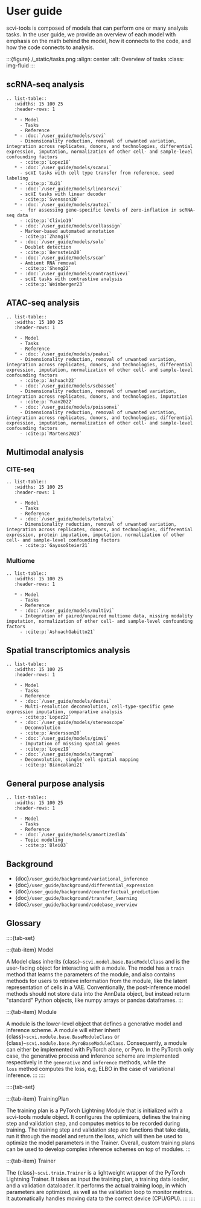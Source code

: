 # User guide

scvi-tools is composed of models that can perform one or many analysis tasks. In the user guide, we provide an overview of each model with emphasis on the math behind the model, how it connects to the code, and how the code connects to analysis.

:::{figure} /\_static/tasks.png
:align: center
:alt: Overview of tasks
:class: img-fluid
:::

## scRNA-seq analysis

```{eval-rst}
.. list-table::
   :widths: 15 100 25
   :header-rows: 1

   * - Model
     - Tasks
     - Reference
   * - :doc:`/user_guide/models/scvi`
     - Dimensionality reduction, removal of unwanted variation, integration across replicates, donors, and technologies, differential expression, imputation, normalization of other cell- and sample-level confounding factors
     - :cite:p:`Lopez18`
   * - :doc:`/user_guide/models/scanvi`
     - scVI tasks with cell type transfer from reference, seed labeling
     - :cite:p:`Xu21`
   * - :doc:`/user_guide/models/linearscvi`
     - scVI tasks with linear decoder
     - :cite:p:`Svensson20`
   * - :doc:`/user_guide/models/autozi`
     -  for assessing gene-specific levels of zero-inflation in scRNA-seq data
     - :cite:p:`Clivio19`
   * - :doc:`/user_guide/models/cellassign`
     - Marker-based automated annotation
     - :cite:p:`Zhang19`
   * - :doc:`/user_guide/models/solo`
     - Doublet detection
     - :cite:p:`Bernstein20`
   * - :doc:`/user_guide/models/scar`
     - Ambient RNA removal
     - :cite:p:`Sheng22`
   * - :doc:`/user_guide/models/contrastivevi`
     - scVI tasks with contrastive analysis
     - :cite:p:`Weinberger23`

```

## ATAC-seq analysis

```{eval-rst}
.. list-table::
   :widths: 15 100 25
   :header-rows: 1

   * - Model
     - Tasks
     - Reference
   * - :doc:`/user_guide/models/peakvi`
     - Dimensionality reduction, removal of unwanted variation, integration across replicates, donors, and technologies, differential expression, imputation, normalization of other cell- and sample-level confounding factors
     - :cite:p:`Ashuach22`
   * - :doc:`/user_guide/models/scbasset`
     - Dimensionality reduction, removal of unwanted variation, integration across replicates, donors, and technologies, imputation
     - :cite:p:`Yuan2022`
   * - :doc:`/user_guide/models/poissonvi`
     - Dimensionality reduction, removal of unwanted variation, integration across replicates, donors, and technologies, differential expression, imputation, normalization of other cell- and sample-level confounding factors
     - :cite:p:`Martens2023`
```

## Multimodal analysis

### CITE-seq

```{eval-rst}
.. list-table::
   :widths: 15 100 25
   :header-rows: 1

   * - Model
     - Tasks
     - Reference
   * - :doc:`/user_guide/models/totalvi`
     - Dimensionality reduction, removal of unwanted variation, integration across replicates, donors, and technologies, differential expression, protein imputation, imputation, normalization of other cell- and sample-level confounding factors
     - :cite:p:`GayosoSteier21`
```

### Multiome

```{eval-rst}
.. list-table::
   :widths: 15 100 25
   :header-rows: 1

   * - Model
     - Tasks
     - Reference
   * - :doc:`/user_guide/models/multivi`
     - Integration of paired/unpaired multiome data, missing modality imputation, normalization of other cell- and sample-level confounding factors
     - :cite:p:`AshuachGabitto21`

```

## Spatial transcriptomics analysis

```{eval-rst}
.. list-table::
   :widths: 15 100 25
   :header-rows: 1

   * - Model
     - Tasks
     - Reference
   * - :doc:`/user_guide/models/destvi`
     - Multi-resolution deconvolution, cell-type-specific gene expression imputation, comparative analysis
     - :cite:p:`Lopez22`
   * - :doc:`/user_guide/models/stereoscope`
     - Deconvolution
     - :cite:p:`Andersson20`
   * - :doc:`/user_guide/models/gimvi`
     - Imputation of missing spatial genes
     - :cite:p:`Lopez19`
   * - :doc:`/user_guide/models/tangram`
     - Deconvolution, single cell spatial mapping
     - :cite:p:`Biancalani21`
```

## General purpose analysis

```{eval-rst}
.. list-table::
   :widths: 15 100 25
   :header-rows: 1

   * - Model
     - Tasks
     - Reference
   * - :doc:`/user_guide/models/amortizedlda`
     - Topic modeling
     - :cite:p:`Blei03`

```

## Background

- {doc}`/user_guide/background/variational_inference`
- {doc}`/user_guide/background/differential_expression`
- {doc}`/user_guide/background/counterfactual_prediction`
- {doc}`/user_guide/background/transfer_learning`
- {doc}`/user_guide/background/codebase_overview`

## Glossary

::::{tab-set}

:::{tab-item} Model

A Model class inherits {class}`~scvi.model.base.BaseModelClass` and is the user-facing object for interacting with a module.
The model has a `train` method that learns the parameters of the module, and also contains methods
for users to retrieve information from the module, like the latent representation of cells in a VAE.
Conventionally, the post-inference model methods should not store data into the AnnData object, but
instead return "standard" Python objects, like numpy arrays or pandas dataframes.
:::

:::{tab-item} Module

A module is the lower-level object that defines a generative model and inference scheme. A module will
either inherit {class}`~scvi.module.base.BaseModuleClass` or {class}`~scvi.module.base.PyroBaseModuleClass`.
Consequently, a module can either be implemented with PyTorch alone, or Pyro. In the PyTorch only case, the
generative process and inference scheme are implemented respectively in the `generative` and `inference` methods,
while the `loss` method computes the loss, e.g, ELBO in the case of variational inference.
:::
::::

::::{tab-set}

:::{tab-item} TrainingPlan

The training plan is a PyTorch Lightning Module that is initialized with a scvi-tools module object.
It configures the optimizers, defines the training step and validation step, and computes metrics to be
recorded during training. The training step and validation step are functions that take data, run it through
the model and return the loss, which will then be used to optimize the model parameters in the Trainer.
Overall, custom training plans can be used to develop complex inference schemes on top of modules.
:::

:::{tab-item} Trainer

The {class}`~scvi.train.Trainer` is a lightweight wrapper of the PyTorch Lightning Trainer. It takes as input
the training plan, a training data loader, and a validation dataloader. It performs the actual training loop, in
which parameters are optimized, as well as the validation loop to monitor metrics. It automatically handles moving
data to the correct device (CPU/GPU).
:::
::::
